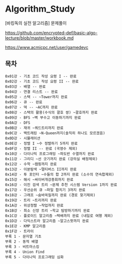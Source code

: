 # Algorithm_Study
[바킹독의 실전 알고리즘] 문제풀이

https://github.com/encrypted-def/basic-algo-lecture/blob/master/workbook.md

https://www.acmicpc.net/user/gamedevc
## 
## 목차
```
0x01강 - 기초 코드 작성 요령 I -- 완료
0x02강 - 기초 코드 작성 요령 II -- 완료
0x03강 - 배열 -- 완료
0x04강 - 연결 리스트 -- 완료
0x05강 - 스택 -- ~Tower까지 완료
0x06강 - 큐 -- 완료
0x07강 - 덱 -- ~AC까지 완료
0x08강 - 스택의 활용(수식의 괄호 쌍) ~괄호까지 완료
0x09강 - BFS ~벽 부수고 이동하기까지 완료
0x0A강 - DFS
0x0B강 - 재귀 ~쿼드트리까지 완료
0x0C강 - 백트래킹 ~N-Queen까지(솔직히 하나도 모르겠음)
0x0D강 - 시뮬레이션
0x0E강 - 정렬 I ~수 정렬하기 5까지 완료
0x0F강 - 정렬 II -- 완료 (국영수 제외)
0x10강 - 다이나믹 프로그래밍 ~파도반 수열까지 완료
0x11강 - 그리디 ~선 긋기까지 완료 (강의실 배정제외)
0x12강 - 수학 ~캠핑까지 완료
0x13강 - 이분탐색 ~멀티버스 II까지 완료
0x14강 - 투 포인터 ~수들의 합 2까지 완료 (소수의 연속합제외)
0x15강 - 해시 ~싸이버개강총회까지 완료
0x16강 - 이진 검색 트리 ~문제 추천 시스템 Version 1까지 완료
0x17강 - 우선순위 큐 ~파일 합치기 3까지 완료
0x18강 - 그래프 ~숨바꼭질까지 완료 (경로 찾기제외)
0x19강 - 트리 ~트리까지 완료
0x1A강 - 위상정렬 ~작업까지 완료
0x1B강 - 최소 신장 트리 ~학교 탐방하기까지 완료
0x1C강 - 플로이드 알고리즘 ~택배까지 완료 (내일로 여행 제외)
0x1D강 - 다익스트라 알고리즘 ~알고스팟까지 완료
0x1E강 - KMP 알고리즘 
0x1F강 - 트라이
부록 1 - 문자열 기초
부록 2 - 동적 배열
부록 3 - 비트마스킹
부록 4 - Union Find
부록 5 - 다이나믹 프로그래밍 심화
```
